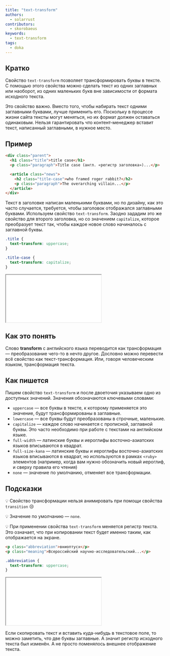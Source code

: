 ```yaml
---
title: "text-transform"
authors:
  - solarrust
contributors:
  - skorobaeus
keywords:
  - text-transform
tags:
  - doka
---
```


## Кратко

Свойство `text-transform` позволяет трансформировать буквы в тексте. С помощью этого свойства можно сделать текст из одних заглавных или наоборот, из одних маленьких букв вне зависимости от формата исходного текста.

Это свойство важно. Вместо того, чтобы набирать текст одними заглавными буквами, лучше применить его. Поскольку в процессе жизни сайта тексты могут меняться, но их формат должен оставаться одинаковым. Нельзя гарантировать что контент-менеджер вставит текст, написанный заглавными, в нужное место.

## Пример

```html
<div class="parent">
  <h1 class="title">title case</h1>
  <p class="paragraph">Title case (англ. «регистр заголовка»)...</p>

  <article class="news">
    <h2 class="title-case">who framed roger rabbit?</h2>
    <p class="paragraph">The overarching villain...</p>
  </article>
</div>
```

Текст в заголовке написан маленькими буквами, но по дизайну, как это часто случается, требуется, чтобы заголовок отображался заглавными буквами. Используем свойство `text-transform`. Заодно зададим это же свойство для второго заголовка, но со значением `capitalize`, которое преобразует текст так, чтобы каждое новое слово начиналось с заглавной буквы.

```css
.title {
  text-transform: uppercase;
}

.title-case {
  text-transform: capitalize;
}
```

<iframe title="Регистр заголовка" src="demos/title-case.html"></iframe>

## Как это понять

Слово **transform** с английского языка переводится как трансформация — преобразование чего-то в нечто другое. Дословно можно перевести всё свойство как текст-трансформация. Или, говоря человеческим языком, трансформация текста.

## Как пишется

Пишем свойство `text-transform` и после двоеточия указываем одно из доступных значений. Значения обозначаются ключевыми словами:

- `uppercase` — все буквы в тексте, к которому применяется это значение, будут трансформированы в заглавные.
- `lowercase` — все буквы будут преобразованы в строчные, маленькие.
- `capitalize` — каждое слово начинается с прописной, заглавной буквы. Это часто необходимо при работе с текстами на английском языке.
- `full-width` — латинские буквы и иероглифы восточно-азиатских языков вписываются в квадрат.
- `full-size-kana` — латинские буквы и иероглифы восточно-азиатских языков вписываются в квадрат, но используются в рамках `<ruby>` элементов (например, когда вам нужно обозначить новый иероглиф, и сверху правила его чтения)
- `none` — значение по умолчанию, отменяет все трансформации.

## Подсказки

💡 Свойство трансформации нельзя анимировать при помощи свойства `transition` 😒

💡 Значение по умолчанию — `none`.

💡 При применении свойства `text-transform` меняется регистр текста. Это означает, что при копировании текст будет именно таким, как отображается на экране.

```html
<p class="abbreviation">вниоптусх</p>
<p class="meaning">Всероссийский научно-исследовательский...</p>
```

```css
.abbreviation {
  text-transform: uppercase;
}
```

<iframe title="Преобразование текста" src="demos/uppercase.html"></iframe>

Если скопировать текст и вставить куда-нибудь в текстовое поле, то можно заметить, что две буквы заглавные. А значит регистр исходного текста был изменён. А не просто поменялось внешнее отображение текста.
